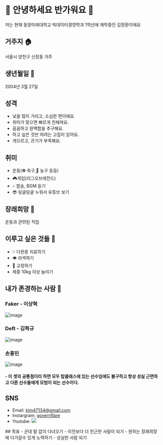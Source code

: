 # 👋 안녕하세요 반가워요 👋

  저는 현재 동양미래대학교 빅데이터경영학과 1학년에 재학중인 김정환이에요

## 거주지 🏠
  서울시 양천구 신정동 거주

## 생년월일 🎉
  2004년 3월 27일

## 성격
- 낯을 많이 가리고, 소심한 편이에요.
- 취미가 맞으면 빠르게 친해져요.
- 꼼꼼하고 완벽함을 추구해요.
- 하고 싶은 것만 하려는 고집이 있어요.
- 게으르고, 끈기가 부족해요.
  
## 취미
- 운동(⚽ 축구,🏀 농구 등등)
- 🎮게임(리그오브레전드)
- 🎶 팝송, BGM 듣기
- 😎 딍굴딍굴 누워서 유튜브 보기

## 장래희망 💭
  운동과 관련된 직업

## 이루고 싶은 것들 🙏

- 💦 다한증 치료하기
- 👁️ 라섹하기
- 👄 교정하기
- 체중 10kg 이상 늘리기

## 내가 존경하는 사람 🤩
 ### Faker - 이상혁
  ![image](https://github.com/JeongHwan04327/JeongHwan04327/assets/144201018/456f96c2-9fa0-4c49-9355-ae2981cd7254)
 ### Deft - 김혁규
  ![image](https://github.com/JeongHwan04327/JeongHwan04327/assets/144201018/eccc3cc3-7687-4c69-a453-b412ca8c8dc1)
 ### 손흥민
  ![image](https://github.com/JeongHwan04327/JeongHwan04327/assets/144201018/5d4e36f4-f560-4dde-ba25-c28d8ecae8f0)

#### - 이 셋의 공통점이라 하면 모두 탑클래스에 있는 선수임에도 불구하고 항상 성실 근면하고 다른 선수들에게 모범이 되는 선수이다.
##  SNS
- Email: kim47134@gmail.com
- Instargram: [governflare](https://www.instagram.com/governflare/)
- Youtube: <a href="https://youtu.be/kIyg9FZJebc?si=DiQTfo45mOIdH18Y" target="_blank"><img src="https://img.shields.io/badge/Music-2D4999?style=flat-square&logo=youtubemusic&logoColor=white"/>
</a>
## 목표
- 군대 탈 없이 다녀오기
- 이전보다 더 친근한 사람이 되기
- 원하는 장래희망에 다가갈수 있게 노력하기
- 성실한 사람 되기
